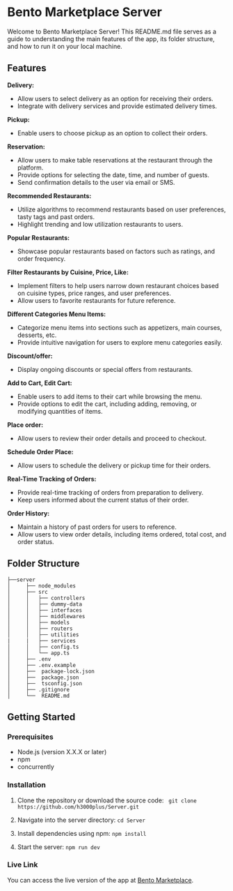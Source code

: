 # Bento Marketplace Server
Welcome to Bento Marketplace Server! This README.md file serves as a guide to understanding the main features of the app, its folder structure, and how to run it on your local machine.

## Features

**Delivery:**
  - Allow users to select delivery as an option for receiving their orders.
  - Integrate with delivery services and provide estimated delivery times.
    
**Pickup:**
  - Enable users to choose pickup as an option to collect their orders.
    
**Reservation:**
  - Allow users to make table reservations at the restaurant through the platform.
  - Provide options for selecting the date, time, and number of guests.
  - Send confirmation details to the user via email or SMS.
    
**Recommended Restaurants:**
  - Utilize algorithms to recommend restaurants based on user preferences, tasty tags and past orders.
  - Highlight trending and low utilization restaurants to users.
    
**Popular Restaurants:**
  - Showcase popular restaurants based on factors such as ratings, and order frequency.
    
**Filter Restaurants by Cuisine, Price, Like:**
  - Implement filters to help users narrow down restaurant choices based on cuisine types, price ranges, and user preferences.
  - Allow users to favorite restaurants for future reference.
    
**Different Categories Menu Items:**
  - Categorize menu items into sections such as appetizers, main courses, desserts, etc.
  - Provide intuitive navigation for users to explore menu categories easily.
    
**Discount/offer:**
  - Display ongoing discounts or special offers from restaurants.
    
**Add to Cart, Edit Cart:**
  - Enable users to add items to their cart while browsing the menu.
  - Provide options to edit the cart, including adding, removing, or modifying quantities of items.
    
**Place order:**
  - Allow users to review their order details and proceed to checkout.
    
**Schedule Order Place:**
  - Allow users to schedule the delivery or pickup time for their orders.
    
**Real-Time Tracking of Orders:**
  - Provide real-time tracking of orders from preparation to delivery.
  - Keep users informed about the current status of their order.
    
**Order History:**
  - Maintain a history of past orders for users to reference.
  - Allow users to view order details, including items ordered, total cost, and order status.


## Folder Structure

```
├──server
│     ├── node_modules
│     ├── src
│     │   ├── controllers
│     │   ├── dummy-data
│     │   ├── interfaces
│     │   ├── middlewares
│     │   ├── models
│     │   ├── routers
│     │   ├── utilities
|     |   ├── services
│     │   ├── config.ts
│     │   └── app.ts   
│     ├── .env
│     ├── .env.example
│     ├──  package-lock.json
│     ├──  package.json
│     ├──  tsconfig.json
│     ├── .gitignore
│     └──  README.md
```

## Getting Started

### Prerequisites

- Node.js (version X.X.X or later)
- npm
- concurrently

### Installation
1. Clone the repository or download the source code: ```  git clone https://github.com/h3000plus/Server.git ```  

2. Navigate into the server directory: ``` cd Server ```

3. Install dependencies using npm: ``` npm install ```

4. Start the server: ``` npm run dev ```

### Live Link
You can access the live version of the app at [Bento Marketplace](https://bento-client-app.vercel.app/). 
